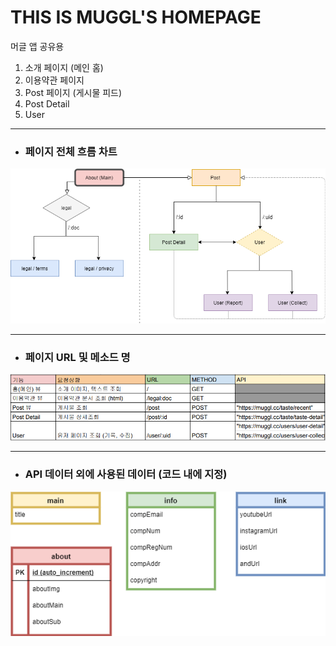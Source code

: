 # THIS IS MUGGL'S HOMEPAGE
머글 앱 공유용

1. 소개 페이지 (메인 홈)
2. 이용약관 페이지
3. Post 페이지 (게시물 피드)
4. Post Detail 
5. User

---

+ ### 페이지 전체 흐름 차트
![muggl_web_flow.png](src/assets/readMeImg/muggl_web_flow.png)

---

+ ### 페이지 URL 및 메소드 명
![muggl_web_url.png](src/assets/readMeImg/muggl_web_url.png)

----

+ ### API 데이터 외에 사용된 데이터 (코드 내에 지정)
![muggl_web_dataTable.png](src/assets/readMeImg/muggl_web_dataTable.png)